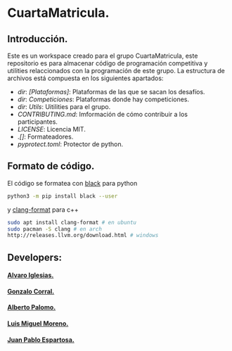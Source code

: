 # CuartaMatricula.

## Introducción.
Este es un workspace creado para el grupo CuartaMatricula, este repositorio es para almacenar código de programación competitiva y utilities relaccionados con la programación de este grupo. La estructura de archivos está compuesta en los siguientes apartados:
  * _dir_: *[Plataformas]*:       Plataformas de las que se sacan los desafíos.
  * _dir_: *Competiciones*: Plataformas donde hay competiciones.
  * _dir_: *Utils*:         Uitilities para el grupo.
  * *CONTRIBUTING.md*:     Imformación de cómo contribuir a los participantes.
  * *LICENSE*:             Licencia MIT.
  * *.[]*:                 Formateadores.
  * *pyprotect.toml*:      Protector de python.
  
## Formato de código.
El código se formatea con [black](https://github.com/psf/) para python
```bash
python3 -m pip install black --user
```
y [clang-format](https://clang.llvm.org/docs/ClangFormat.html) para c++
```bash
sudo apt install clang-format # en ubuntu
sudo pacman -S clang # en arch
http://releases.llvm.org/download.html # windows
```

## Developers:
#### [Alvaro Iglesias.](https://github.com/t4rmo)
#### [Gonzalo Corral.](https://github.com/augur97)
#### [Alberto Palomo.](https://github.com/iTzAlver)
#### [Luis Miguel Moreno.](https://github.com/)
#### [Juan Pablo Espartosa.](https://github.com/JuanPabloEs)
